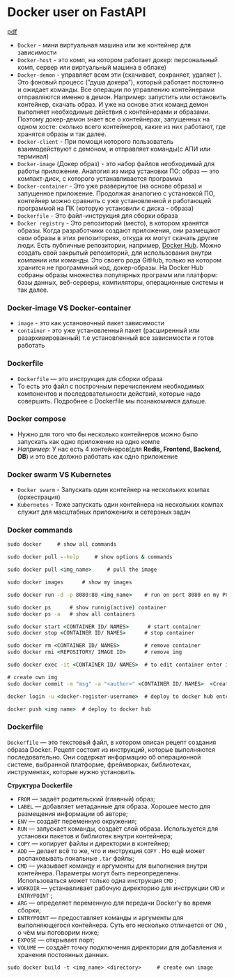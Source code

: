 # Docker user on FastAPI

[pdf](https://cloclo56.datacloudmail.ru/public/view/7Yib95YUzqRtDr4AcoRpmbyCzbLr5DKZ2RfUje6Dmdqq7Wd4rDBgFwDDogC2JcVBeQ86zv/no/%D0%9E%D1%81%D0%BD%D0%BE%D0%B2%D1%8B_Docker__Docker_%D0%B8_Python.pdf)

+ `Docker` - мини виртуальная машина или же контейнер для зависимости
+ `Docker-host` - это комп, на котором работает докер: персональный комп, сервер или виртуальный машина в облаке) 
+ `Docker-demon` - управляет всем эти (скачивает, сохраняет, удаляет ). Это фоновый процесс (”душа докера”), который работает постоянно и ожидает команды. Все операции по управлению контейнерами отправляются именно в демон. Например: запустить или остановить контейнер, скачать образ. И уже на основе этих команд демон выполняет необходимые действия с контейнерами и образами. Поэтому докер-демон знает все о контейнерах, запущенных на одном хосте: сколько всего контейнеров, какие из них работают, где хранятся образы и так далее.
+ `Docker-client` - При помощи которого пользователь взаимодействуют с демоном, и отправляет команды(с АПИ или терминал) 
+ `Docker-image` (Докер образ) - это набор файлов необходимый для работы приложение. Аналогия из мира установки ПО: образ — это компакт-диск, с которого устанавливается программа
+ `Docker-container` - Это уже развернутое (на основе образа) и запущенное приложение. Продолжая аналогию с установкой ПО, контейнер можно сравнить с уже установленной и работающей программой на ПК (которую установили с диска - образа)
+ `Dockerfile` - Это файл-инструкция для сборки образа
+ `Docker registry` - Это репозиторий (место), в котором хранятся образы. Когда разработчики создают приложения, они размещают свои образы в этих репозиториях, откуда их могут скачать другие люди. Есть публичные репозитории, например, [Docker Hub](https://hub.docker.com/). Можно создать свой закрытый репозиторий, для использования внутри компании или команды. Это своего рода GitHub, только на котором хранится не программный код, докер-образы. На Docker Hub собраны образы множества популярных программ или платформ: базы данных, веб-серверы, компиляторы, операционные системы и так далее.

  
### Docker-image VS Docker-container

+ `image` - это как установочный пакет зависимости
+ `container` - это уже установленный пакет (расширенный или разархивированный)  т.е установленный все зависимости и готов работать


### Dockerfile

+ `Dockerfile` — это инструкция для сборки образа
+ То есть это файл с построчным перечислением необходимых компонентов и последовательности действий, которые надо
совершить. Подробнее с Dockerfile мы познакомимся дальше.


### Docker compose

+ Нужно для того что бы несколько контейнеров можно было запускать как одно приложение на одно компе
+ _Например:_ У нас есть 4 контейнеров(для **Redis, Frontend, Backend, DB**) и это все должно работать как одно приложение 


### Docker swarm VS Kubernetes

+ `Docker swarm` - Запускать один контейнер на нескольких компах (оркестрация)
+ `Kubernetes` - Тоже запускать один контейнера на нескольких компах служит для масштабных приложениях и сетерзных задач 


### Docker commands

```cmd
sudo docker     # show all commands

sudo docker pull --help     # show options & commands

sudo docker pull <img_name>     # pull the image

sudo docker images      # show my images

sudo docker run -d -p 8080:80 <img_name>    # run on port 8080 on my PC http://localhost:8080/

sudo docker ps      # show runnig(active) container
sudo docker ps -a   # show all containers

sudo docker start <CONTAINER ID/ NAMES>      # start container
sudo docker stop <CONTAINER ID/ NAMES>      # stop container

sudo docker rm <CONTAINER ID/ NAMES>        # remove container
sudo docker rmi <REPOSITORY/ IMAGE ID>      # remove img 

sudo docker exec -it <CONTAINER ID/ NAMES>  # to edit container enter inside of this

# create own img
sudo docker commit -m "msg" -a "<author>" <CONTAINER ID/ NAMES>  <Creating img name>

docker login -u <docker-register-username>  # deploy to docker hub enter login

docker push <img name>  # deploy to docker hub
```


### Dockerfile

`Dockerfile` — это текстовый файл, в котором описан рецепт создания образа Docker. Рецепт состоит из инструкций, которые
выполняются последовательно. Они содержат информацию об операционной системе, выбранной платформе,
фреймворках, библиотеках, инструментах, которые нужно установить.

**Структура Dockerfile**

+ `FROM` — задаёт родительский (главный) образ;
+ `LABEL` — добавляет метаданные для образа. Хорошее место для размещения информации об авторе;
+ `ENV` — создаёт переменную окружения;
+ `RUN` — запускает команды, создаёт слой образа. Используется для установки пакетов и библиотек внутри контейнера;
+ `COPY` — копирует файлы и директории в контейнер;
+ `ADD` — делает всё то же, что и инструкция `COPY` . Но ещё может распаковывать локальные `.tar` файлы;
+ `CMD` — указывает команду и аргументы для выполнения внутри контейнера. Параметры могут быть переопределены.
Использоваться может только одна инструкция `CMD` ;
+ `WORKDIR` — устанавливает рабочую директорию для инструкции `CMD` и `ENTRYPOINT` ;
+ `ARG` — определяет переменную для передачи Docker’у во время сборки;
+ `ENTRYPOINT` — предоставляет команды и аргументы для выполняющегося контейнера. Суть его несколько отличается
от `CMD` , о чём мы поговорим ниже;
+ `EXPOSE` — открывает порт;
+ `VOLUME` — создаёт точку подключения директории для добавления и хранения постоянных данных.

```Docker
sudo docker build -t <img_name> <directory>     # create own image
```